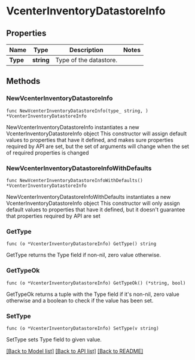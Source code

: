 # VcenterInventoryDatastoreInfo

## Properties

Name | Type | Description | Notes
------------ | ------------- | ------------- | -------------
**Type** | **string** | Type of the datastore. | 

## Methods

### NewVcenterInventoryDatastoreInfo

`func NewVcenterInventoryDatastoreInfo(type_ string, ) *VcenterInventoryDatastoreInfo`

NewVcenterInventoryDatastoreInfo instantiates a new VcenterInventoryDatastoreInfo object
This constructor will assign default values to properties that have it defined,
and makes sure properties required by API are set, but the set of arguments
will change when the set of required properties is changed

### NewVcenterInventoryDatastoreInfoWithDefaults

`func NewVcenterInventoryDatastoreInfoWithDefaults() *VcenterInventoryDatastoreInfo`

NewVcenterInventoryDatastoreInfoWithDefaults instantiates a new VcenterInventoryDatastoreInfo object
This constructor will only assign default values to properties that have it defined,
but it doesn't guarantee that properties required by API are set

### GetType

`func (o *VcenterInventoryDatastoreInfo) GetType() string`

GetType returns the Type field if non-nil, zero value otherwise.

### GetTypeOk

`func (o *VcenterInventoryDatastoreInfo) GetTypeOk() (*string, bool)`

GetTypeOk returns a tuple with the Type field if it's non-nil, zero value otherwise
and a boolean to check if the value has been set.

### SetType

`func (o *VcenterInventoryDatastoreInfo) SetType(v string)`

SetType sets Type field to given value.



[[Back to Model list]](../README.md#documentation-for-models) [[Back to API list]](../README.md#documentation-for-api-endpoints) [[Back to README]](../README.md)


